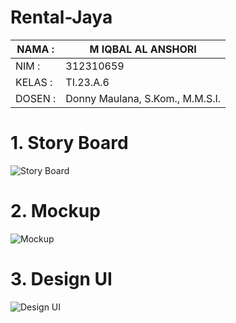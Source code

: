 # Rental-Jaya

| NAMA  :| M IQBAL AL ANSHORI |
| --- | --- |
| NIM   :| 312310659 |
| KELAS :| TI.23.A.6 |
| DOSEN :| Donny Maulana, S.Kom., M.M.S.I. |

# 1. Story Board
![Story Board](https://github.com/user-attachments/assets/0cc8fb14-640c-4045-b02b-4f4d0b087173)

# 2. Mockup
![Mockup](https://github.com/user-attachments/assets/2199199f-5d9d-421f-a87a-72df61e028ba)

# 3. Design UI
![Design UI](https://github.com/user-attachments/assets/beefb881-7540-4077-9a8c-2be7ea8e8533)
